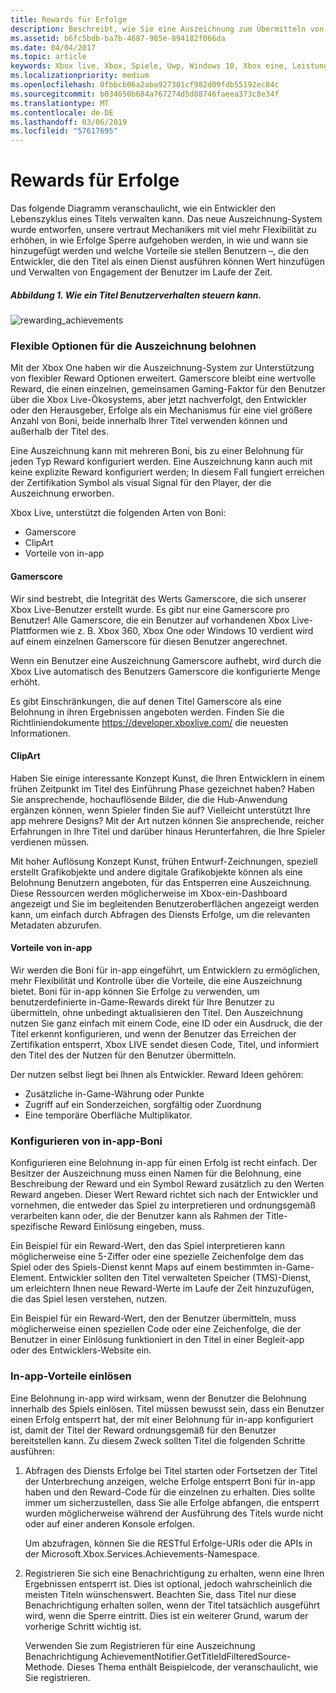 ```yaml
---
title: Rewards für Erfolge
description: Beschreibt, wie Sie eine Auszeichnung zum Übermitteln von Boni konfigurieren können.
ms.assetid: b6fc5bdb-ba7b-4687-985e-894182f066da
ms.date: 04/04/2017
ms.topic: article
keywords: Xbox live, Xbox, Spiele, Uwp, Windows 10, Xbox eine, Leistung, Boni
ms.localizationpriority: medium
ms.openlocfilehash: 0fbbcb06a2aba927301cf982d09fdb55192ec84c
ms.sourcegitcommit: b034650b684a767274d5d88746faeea373c8e34f
ms.translationtype: MT
ms.contentlocale: de-DE
ms.lasthandoff: 03/06/2019
ms.locfileid: "57617695"
---
```

# <a name="achievement-rewards"></a>Rewards für Erfolge

Das folgende Diagramm veranschaulicht, wie ein Entwickler den Lebenszyklus eines Titels verwalten kann. Das neue Auszeichnung-System wurde entworfen, unsere vertraut Mechanikers mit viel mehr Flexibilität zu erhöhen, in wie Erfolge Sperre aufgehoben werden, in wie und wann sie hinzugefügt werden und welche Vorteile sie stellen Benutzern –, die den Entwickler, die den Titel als einen Dienst ausführen können Wert hinzufügen und Verwalten von Engagement der Benutzer im Laufe der Zeit.

##### <a name="figure-1---how-a-title-might-drive-user-behavior"></a>Abbildung 1.   Wie ein Titel Benutzerverhalten steuern kann. #####
![rewarding_achievements](../images/omega/achievements_overview_01_drive_behavior.png)

### <a name="flexible-options-for-rewarding-achievement"></a>Flexible Optionen für die Auszeichnung belohnen ###
Mit der Xbox One haben wir die Auszeichnung-System zur Unterstützung von flexibler Reward Optionen erweitert. Gamerscore bleibt eine wertvolle Reward, die einen einzelnen, gemeinsamen Gaming-Faktor für den Benutzer über die Xbox Live-Ökosystems, aber jetzt nachverfolgt, den Entwickler oder den Herausgeber, Erfolge als ein Mechanismus für eine viel größere Anzahl von Boni, beide innerhalb Ihrer Titel verwenden können und außerhalb der Titel des.

Eine Auszeichnung kann mit mehreren Boni, bis zu einer Belohnung für jeden Typ Reward konfiguriert werden. Eine Auszeichnung kann auch mit keine explizite Reward konfiguriert werden; In diesem Fall fungiert erreichen der Zertifikation Symbol als visual Signal für den Player, der die Auszeichnung erworben.

Xbox Live, unterstützt die folgenden Arten von Boni:

* Gamerscore
* ClipArt
* Vorteile von in-app

#### <a name="gamerscore"></a>Gamerscore ####
Wir sind bestrebt, die Integrität des Werts Gamerscore, die sich unserer Xbox Live-Benutzer erstellt wurde. Es gibt nur eine Gamerscore pro Benutzer! Alle Gamerscore, die ein Benutzer auf vorhandenen Xbox Live-Plattformen wie z. B. Xbox 360, Xbox One oder Windows 10 verdient wird auf einem einzelnen Gamerscore für diesen Benutzer angerechnet.

Wenn ein Benutzer eine Auszeichnung Gamerscore aufhebt, wird durch die Xbox Live automatisch des Benutzers Gamerscore die konfigurierte Menge erhöht.

Es gibt Einschränkungen, die auf denen Titel Gamerscore als eine Belohnung in ihren Ergebnissen angeboten werden. Finden Sie die Richtliniendokumente https://developer.xboxlive.com/ die neuesten Informationen.

#### <a name="art"></a>ClipArt ####
Haben Sie einige interessante Konzept Kunst, die Ihren Entwicklern in einem frühen Zeitpunkt im Titel des Einführung Phase gezeichnet haben? Haben Sie ansprechende, hochauflösende Bilder, die die Hub-Anwendung ergänzen können, wenn Spieler finden Sie auf? Vielleicht unterstützt Ihre app mehrere Designs? Mit der Art nutzen können Sie ansprechende, reicher Erfahrungen in Ihre Titel und darüber hinaus Herunterfahren, die Ihre Spieler verdienen müssen.

Mit hoher Auflösung Konzept Kunst, frühen Entwurf-Zeichnungen, speziell erstellt Grafikobjekte und andere digitale Grafikobjekte können als eine Belohnung Benutzern angeboten, für das Entsperren eine Auszeichnung. Diese Ressourcen werden möglicherweise im Xbox-ein-Dashboard angezeigt und Sie im begleitenden Benutzeroberflächen angezeigt werden kann, um einfach durch Abfragen des Diensts Erfolge, um die relevanten Metadaten abzurufen.

#### <a name="in-app-rewards"></a>Vorteile von in-app ####
Wir werden die Boni für in-app eingeführt, um Entwicklern zu ermöglichen, mehr Flexibilität und Kontrolle über die Vorteile, die eine Auszeichnung bietet. Boni für in-app können Sie Erfolge zu verwenden, um benutzerdefinierte in-Game-Rewards direkt für Ihre Benutzer zu übermitteln, ohne unbedingt aktualisieren den Titel. Den Auszeichnung nutzen Sie ganz einfach mit einem Code, eine ID oder ein Ausdruck, die der Titel erkennt konfigurieren, und wenn der Benutzer das Erreichen der Zertifikation entsperrt, Xbox LIVE sendet diesen Code, Titel, und informiert den Titel des der Nutzen für den Benutzer übermitteln.

Der nutzen selbst liegt bei Ihnen als Entwickler. Reward Ideen gehören:

* Zusätzliche in-Game-Währung oder Punkte
* Zugriff auf ein Sonderzeichen, sorgfältig oder Zuordnung
* Eine temporäre Oberfläche Multiplikator.

### <a name="configuring-in-app-rewards"></a>Konfigurieren von in-app-Boni ###
Konfigurieren eine Belohnung in-app für einen Erfolg ist recht einfach. Der Besitzer der Auszeichnung muss einen Namen für die Belohnung, eine Beschreibung der Reward und ein Symbol Reward zusätzlich zu den Werten Reward angeben. Dieser Wert Reward richtet sich nach der Entwickler und vornehmen, die entweder das Spiel zu interpretieren und ordnungsgemäß verarbeiten kann oder, die der Benutzer kann als Rahmen der Title-spezifische Reward Einlösung eingeben, muss.

Ein Beispiel für ein Reward-Wert, den das Spiel interpretieren kann möglicherweise eine 5-Ziffer oder eine spezielle Zeichenfolge dem das Spiel oder des Spiels-Dienst kennt Maps auf einem bestimmten in-Game-Element. Entwickler sollten den Titel verwalteten Speicher (TMS)-Dienst, um erleichtern Ihnen neue Reward-Werte im Laufe der Zeit hinzuzufügen, die das Spiel lesen verstehen, nutzen.

Ein Beispiel für ein Reward-Wert, den der Benutzer übermitteln, muss möglicherweise einen speziellen Code oder eine Zeichenfolge, die der Benutzer in einer Einlösung funktioniert in den Titel in einer Begleit-app oder des Entwicklers-Website ein.

### <a name="redeeming-in-app-rewards"></a>In-app-Vorteile einlösen ###
Eine Belohnung in-app wird wirksam, wenn der Benutzer die Belohnung innerhalb des Spiels einlösen. Titel müssen bewusst sein, dass ein Benutzer einen Erfolg entsperrt hat, der mit einer Belohnung für in-app konfiguriert ist, damit der Titel der Reward ordnungsgemäß für den Benutzer bereitstellen kann. Zu diesem Zweck sollten Titel die folgenden Schritte ausführen:

1. Abfragen des Diensts Erfolge bei Titel starten oder Fortsetzen der Titel der Unterbrechung anzeigen, welche Erfolge entsperrt Boni für in-app haben und den Reward-Code für die einzelnen zu erhalten. Dies sollte immer um sicherzustellen, dass Sie alle Erfolge abfangen, die entsperrt wurden möglicherweise während der Ausführung des Titels wurde nicht oder auf einer anderen Konsole erfolgen.  

    Um abzufragen, können Sie die RESTful Erfolge-URIs oder die APIs in der Microsoft.Xbox.Services.Achievements-Namespace.

2. Registrieren Sie sich eine Benachrichtigung zu erhalten, wenn eine Ihren Ergebnissen entsperrt ist. Dies ist optional, jedoch wahrscheinlich die meisten Titeln wünschenswert. Beachten Sie, dass Titel nur diese Benachrichtigung erhalten sollen, wenn der Titel tatsächlich ausgeführt wird, wenn die Sperre eintritt. Dies ist ein weiterer Grund, warum der vorherige Schritt wichtig ist.

   Verwenden Sie zum Registrieren für eine Auszeichnung Benachrichtigung AchievementNotifier.GetTitleIdFilteredSource-Methode. Dieses Thema enthält Beispielcode, der veranschaulicht, wie Sie registrieren.
